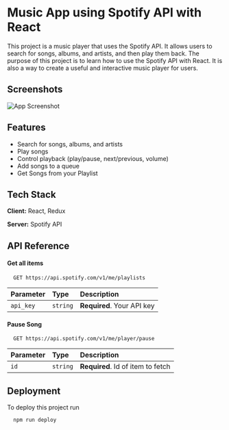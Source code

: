 
# Music App using Spotify API with React
This project is a music player that uses the Spotify API. It allows users to search for songs, albums, and artists, and then play them back.
The purpose of this project is to learn how to use the Spotify API with React. It is also a way to create a useful and interactive music player for users.

## Screenshots

![App Screenshot](https://i.ibb.co/4JPzPPD/Screenshot-2023-06-28-183921.png)


## Features

- Search for songs, albums, and artists
- Play songs
- Control playback (play/pause, next/previous, volume)
- Add songs to a queue
- Get Songs from your Playlist
## Tech Stack

**Client:** React, Redux

**Server:** Spotify API


## API Reference

#### Get all items

```http
  GET https://api.spotify.com/v1/me/playlists
```

| Parameter | Type     | Description                |
| :-------- | :------- | :------------------------- |
| `api_key` | `string` | **Required**. Your API key |

#### Pause Song

```http
  GET https://api.spotify.com/v1/me/player/pause
```

| Parameter | Type     | Description                       |
| :-------- | :------- | :-------------------------------- |
| `id`      | `string` | **Required**. Id of item to fetch |



## Deployment

To deploy this project run

```bash
  npm run deploy
```

